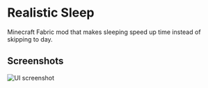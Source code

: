 # Realistic Sleep
Minecraft Fabric mod that makes sleeping speed up time instead of skipping to day.

## Screenshots
![UI screenshot](https://media.discordapp.net/attachments/930060044383445002/967398816166850580/unknown.png)
